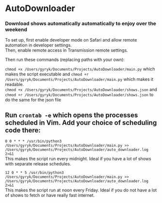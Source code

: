 # AutoDownloader
### Download shows automatically automatically to enjoy over the weekend

To set up, first enable developer mode on Safari and allow remote automation in developer settings. <br>
Then, enable remote access in Transmission remote settings. <br>

Then run these commands (replacing paths with your own):

`chmod +x /Users/gyryk/Documents/Projects/AutoDownloader/main.py` which makes the script executable and `chmod +r /Users/gyryk/Documents/Projects/AutoDownloader/main.py` which makes it readable. <br>
`chmod +x /Users/gyryk/Documents/Projects/AutoDownloader/shows.json` and `chmod +r /Users/gyryk/Documents/Projects/AutoDownloader/shows.json` to do the same for the json file <br>



## Run `crontab -e` which opens the processes scheduled in Vim. Add your choice of scheduling code there: <br>
```0 0 * * * /usr/bin/python3 /Users/gyryk/Documents/Projects/AutoDownloader/main.py >> /Users/gyryk/Documents/Projects/AutoDownloader/auto_downloader.log 2>&1``` <br>
This makes the script run every midnight. Ideal if you have a lot of shows with separate release schedules.


```12 0 * * 5 /usr/bin/python3 /Users/gyryk/Documents/Projects/AutoDownloader/main.py >> /Users/gyryk/Documents/Projects/AutoDownloader/auto_downloader.log 2>&1``` <br>
This makes the script run at noon every Friday. Ideal if you do not have a lot of shows to fetch or have really fast internet.

